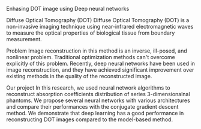 Enhasing DOT image using Deep neural networks

Diffuse Optical Tomography (DOT)
Diffuse Optical Tomography (DOT) is a non-invasive imaging technique using near-infrared electromagnetic waves to measure the optical properties of biological tissue from boundary measurement. 

Problem
Image reconstruction in this method is an inverse, ill-posed, and nonlinear problem. Traditional optimization methods can't overcome explicitly of this problem. Recently, deep neural networks have been used in image reconstruction, and they have achieved significant improvement over existing methods in the quality of the reconstructed image.

Our project
In this research, we used neural network algorithms to reconstruct absorption coefficients distribution of series 3-dimensionalnal phantoms. We propose several neural networks with various architectures and compare their performances with the conjugate gradient descent method. We demonstrate that deep learning has a good performance in reconstructing DOT images compared to the model-based method.





